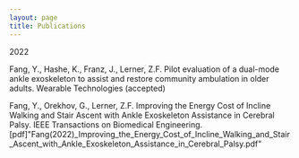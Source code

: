 ```yaml
---
layout: page
title: Publications
---
```


2022

Fang, Y., Hashe, K., Franz, J., Lerner, Z.F. Pilot evaluation of a dual-mode ankle exoskeleton to assist and restore community ambulation in older adults. Wearable Technologies (accepted)

Fang, Y., Orekhov, G., Lerner, Z.F. Improving the Energy Cost of Incline Walking and Stair Ascent with Ankle Exoskeleton Assistance in Cerebral Palsy. IEEE Transactions on Biomedical Engineering. [pdf]"Fang(2022)_Improving_the_Energy_Cost_of_Incline_Walking_and_Stair_Ascent_with_Ankle_Exoskeleton_Assistance_in_Cerebral_Palsy.pdf" 
